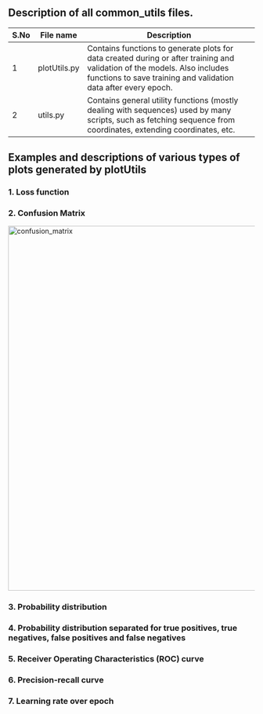 ## Description of all common_utils files. 

| S.No | File name    | Description                                                                                                                                                                                           |
|------|--------------|-------------------------------------------------------------------------------------------------------------------------------------------------------------------------------------------------------|
| 1    | plotUtils.py | Contains functions to generate plots for data created during or after training and validation of the models. Also includes functions to save training and validation data after every epoch.               |
| 2    | utils.py     | Contains general utility functions (mostly dealing with sequences) used by many scripts, such as fetching sequence from coordinates, extending coordinates, etc.                                        |

## Examples and descriptions of various types of plots generated by plotUtils 

### 1. Loss function 


### 2. Confusion Matrix 

<img width="744" alt="confusion_matrix" src="https://github.com/vmadhupreetha/fragmentomics/assets/113985193/12f5575d-67f2-425f-a809-bc4cfea7a34e">

### 3. Probability distribution 


### 4. Probability distribution separated for true positives, true negatives, false positives and false negatives 


### 5. Receiver Operating Characteristics (ROC) curve 


### 6. Precision-recall curve 


### 7. Learning rate over epoch 



### 
